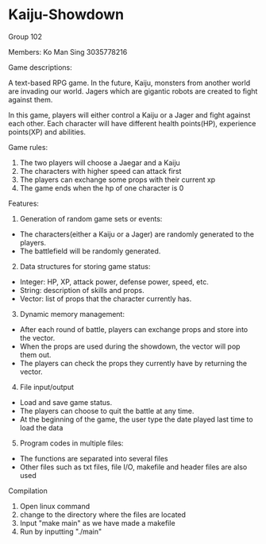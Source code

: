 # Kaiju-Showdown

Group 102

Members: Ko Man Sing 3035778216

Game descriptions:

A text-based RPG game. In the future, Kaiju, monsters from another world are invading our world. Jagers which are gigantic robots are created to fight against them.

In this game, players will either control a Kaiju or a Jager and fight against each other. Each character will have different health points(HP), experience points(XP) and abilities.

Game rules:

1. The two players will choose a Jaegar and a Kaiju
2. The characters with higher speed can attack first
3. The players can exchange some props with their current xp
4. The game ends when the hp of one character is 0

Features:

1. Generation of random game sets or events:
- The characters(either a Kaiju or a Jager) are randomly generated to the players.
- The battlefield will be randomly generated.

2. Data structures for storing game status:
- Integer: HP, XP, attack power, defense power, speed, etc.
- String: description of skills and props.
- Vector: list of props that the character currently has.

3. Dynamic memory management:
- After each round of battle, players can exchange props and store into the vector.
- When the props are used during the showdown, the vector will pop them out. 
- The players can check the props they currently have by returning the vector.

4. File input/output 
- Load and save game status.
- The players can choose to quit the battle at any time. 
- At the beginning of the game, the user type the date played last time to load the data

5. Program codes in multiple files:
- The functions are separated into several files
- Other files such as txt files, file I/O, makefile and header files are also used

Compilation
1. Open linux command
2. change to the directory where the files are located
3. Input "make main" as we have made a makefile
4. Run by inputting "./main"
